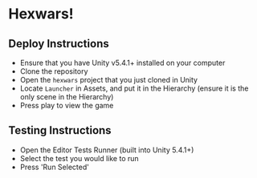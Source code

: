 # Hexwars!

## Deploy Instructions
 * Ensure that you have Unity v5.4.1+ installed on your computer
 * Clone the repository
 * Open the `hexwars` project that you just cloned in Unity
 * Locate `Launcher` in Assets, and put it in the Hierarchy (ensure it is the only scene in the Hierarchy)
 * Press play to view the game

## Testing Instructions
 * Open the Editor Tests Runner (built into Unity 5.4.1+)
 * Select the test you would like to run
 * Press 'Run Selected'
